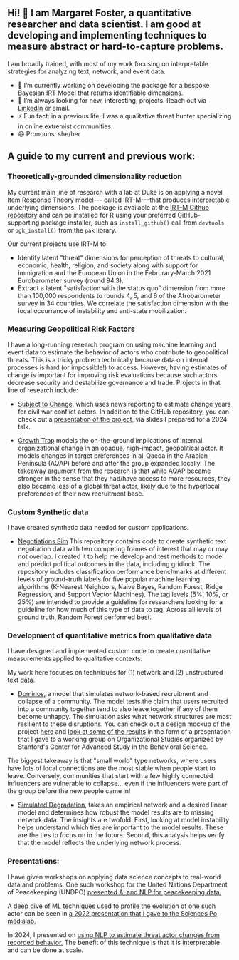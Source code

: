 ## Hi! 👋 I am Margaret Foster, a quantitative researcher and data scientist. I am good at developing and implementing techniques to measure abstract or hard-to-capture problems. 

I am broadly trained, with most of my work focusing on interpretable strategies for analyzing text, network, and event data. 

- 🔭 I’m currently working on developing the package for a bespoke Bayesian IRT Model that returns identifiable dimensions.
- 👯 I’m always looking for new, interesting, projects. Reach out via [LinkedIn](https://www.linkedin.com/in/margaretjfoster/) or email.
- ⚡ Fun fact: in a previous life, I was a qualitative threat hunter specializing in online extremist communities.
- 😄 Pronouns: she/her

## A guide to my current and previous work:

### Theoretically-grounded dimensionality reduction 

My current main line of research with a lab at Duke is on applying a novel Item Response Theory model--- called IRT-M---that produces interpretable underlying dimensions.
The package is available at the [IRT-M Github repository](https://github.com/dasiegel/IRT-M) and can be installed for R using your preferred GitHub-supporting package installer, such as `install_github()` call from `devtools` or `pgk_install()` from the `pak` library. 

Our current projects use IRT-M to:

- Identify latent "threat" dimensions for perception of threats to cultural, economic, health, religion, and society along with support for immigration and the European Union in the Februrary-March 2021 Eurobarometer survey (round 94.3).
- Extract a latent "satisfaction with the status quo" dimension from more than 100,000 respondents to rounds 4, 5, and 6 of the Afrobarometer survey in 34 countries. We correlate the satisfaction dimension with the local occurrance of instability and anti-state mobilization. 

### Measuring Geopolitical Risk Factors
I have a long-running research program on using machine learning and event data to estimate the behavior of actors who contribute to geopolitical threats. 
This is a tricky problem technically because data on internal processes is hard (or impossible!) to access. However, having estimates of change is important for improving risk evaluations because such actors decrease security and destabilize governance and trade.
Projects in that line of research include:

- [Subject to Change](https://github.com/margaretfoster/SubjectToChange/), which uses news reporting to estimate change years for civil war conflict actors. In addition to the GitHub repository, you can check out a [presentation of the project](https://github.com/margaretfoster/slides/blob/main/Foster-TargetRWETalk_2024.pdf), via slides I prepared for a 2024 talk.

- [Growth Trap](https://github.com/margaretfoster/growthtrap_rep/) models the on-the-ground implications of internal organizational change in an opaque, high-impact, geopolitical actor. It models changes in target preferences in al-Qaeda in the Arabian Peninsula (AQAP) before and after the group expanded locally. The takeaway argument from the research is that while AQAP became stronger in the sense that they had/have access to more resources, they also became less of a global threat actor, likely due to the hyperlocal preferences of their new recruitment base.

### Custom Synthetic data

I have created synthetic data needed for custom applications.

- [Negotiations Sim](https://github.com/margaretfoster/wto_classification_sim/) This repository contains code to create synthetic text negotiation data with two competing frames of interest that may or may not overlap. I created it to help me develop and test methods to model and predict political outcomes in the data, including gridlock. The repository includes classification performance benchmarks at different levels of ground-truth labels for five popular machine learning algorithms (K-Nearest Neighbors, Naive Bayes, Random Forest, Ridge Regression, and Support Vector Machines). The tag levels (5%, 10%, or 25%) are intended to provide a guideline for researchers looking for a guideline for how much of this type of data to tag. Across all levels of ground truth, Random Forest performed best.

### Development of quantitative metrics from qualitative data 

I have designed and implemented custom code to create quantitative measurements applied to qualitative contexts.  

My work here focuses on techniques for (1) network and (2) unstructured text data.

- [Dominos](https://github.com/margaretfoster/Dominos), a model that simulates network-based recruitment and collapse of a community. The model tests the claim that users recruited into a community together tend to also leave together if any of them become unhappy. The simulation asks what network structures are most resilient to these disruptions. You can check out a design mockup of the project [here](https://github.com/margaretfoster/slides/blob/main/Dominos_Concept_Mockup.pdf) and [look at some of the results](https://github.com/margaretfoster/slides/blob/main/Dominos_Presentation_Dec92022.pdf) in the form of a presentation that I gave to a working group on Organizational Studies organized by Stanford's Center for Advanced Study in the Behavioral Science.

The biggest takeaway is that "small world" type networks, where users have lots of local connections are the most stable when people start to leave. Conversely, communities that start with a few highly connected influencers are vulnerable to collapse... even if the influencers were part of the group before the new people came in!
 
- [Simulated Degradation](https://github.com/margaretfoster/SimulatedDegradation), takes an empirical network and a desired linear model and determines how robust the model results are to missing network data. The insights are twofold. First, looking at model instability helps understand which ties are important to the model results. These are the ties to focus on in the future. Second, this analysis helps verify that the model reflects the underlying network process.

### Presentations:

I have given workshops on applying data science concepts to real-world data and problems. One such workshop for the United Nations Department of Peacekeeping (UNDPO) [presented AI and NLP for peacekeeping data.](https://github.com/margaretfoster/slides/blob/main/AI%20and%20NLP%20for%20UN%20Data.pdf)

A deep dive of ML techniques used to profile the evolution of one such actor can be seen in [a 2022 presentation that I gave to the Sciences Po médialab.](https://github.com/margaretfoster/slides/blob/dcd71a8907c1e3f4a5fc4d2675334c47610c151a/Foster_SPML_Nov2022.pdf)

In 2024, I presented on [using NLP to estimate threat actor changes from recorded behavior.](https://github.com/margaretfoster/slides/blob/main/Foster-TargetRWETalk_2024.pdf) The benefit of this technique is that it is interpretable and can be done at scale.
